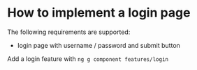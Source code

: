 # How to implement a login page
The following requirements are supported:
* login page with username / password and submit button

Add a login feature with `ng g component features/login`

##
